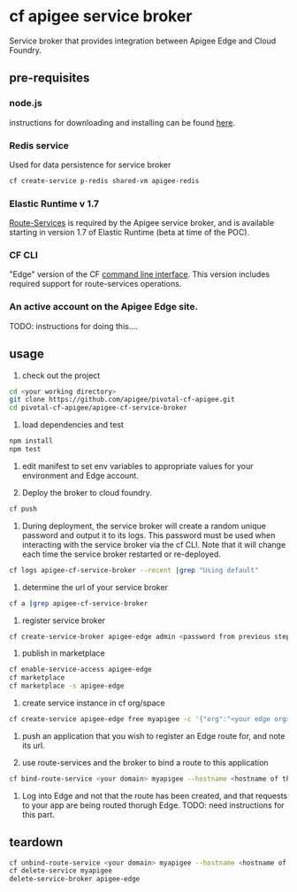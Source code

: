 # cf apigee service broker
Service broker that provides integration between Apigee Edge and Cloud Foundry.

## pre-requisites

### node.js
instructions for downloading and installing can be found [here](https://nodejs.org/en/).

### Redis service
Used for data persistence for service broker
```bash
cf create-service p-redis shared-vm apigee-redis
```

### Elastic Runtime v 1.7
[Route-Services](http://docs.cloudfoundry.org/services/route-services.html) is required by the Apigee service broker, and is available starting in version 1.7 of Elastic Runtime (beta at time of the POC).

### CF CLI
"Edge" version of the CF [command line interface](https://cli.run.pivotal.io/edge?arch=macosx64&source=github). This version includes required support for route-services operations.

### An active account on the Apigee Edge site.
TODO: instructions for doing this....

## usage
1. check out the project
 ```bash
 cd <your working directory>
 git clone https://github.com/apigee/pivotal-cf-apigee.git
 cd pivotal-cf-apigee/apigee-cf-service-broker
 ```

1. load dependencies and test
 ```bash
 npm install
 npm test
 ```

1. edit manifest to set env variables to appropriate values for your environment and Edge account.

1. Deploy the broker to cloud foundry.
 ```bash
 cf push
 ```

1. During deployment, the service broker will create a random unique password and output it to its logs. This password must be used when interacting with the service broker via the cf CLI. Note that it will change each time the service broker restarted or re-deployed.
 ```bash
 cf logs apigee-cf-service-broker --recent |grep "Using default"
 ```

1. determine the url of your service broker
 ```bash
 cf a |grep apigee-cf-service-broker
 ```
 
1. register service broker
 ```bash
 cf create-service-broker apigee-edge admin <password from previous step> <url of your service broker>
 ```

1. publish in marketplace
 ```bash
 cf enable-service-access apigee-edge
 cf marketplace
 cf marketplace -s apigee-edge
 ```

1. create service instance in cf org/space
 ```bash
 cf create-service apigee-edge free myapigee -c '{"org":"<your edge org>","env":",your edge env>","user":"<your edge user id>","pass":"<your edge password>"}'
 ```

1. push an application that you wish to register an Edge route for, and note its url.

1. use route-services and the broker to bind a route to this application
 ```bash
 cf bind-route-service <your domain> myapigee --hostname <hostname of the app you are creating route for>
 ```
 
1. Log into Edge and not that the route has been created, and that requests to your app are being routed thorugh Edge. TODO: need instructions for this part.

## teardown
```bash
cf unbind-route-service <your domain> myapigee --hostname <hostname of the app>
cf delete-service myapigee 
delete-service-broker apigee-edge
```
